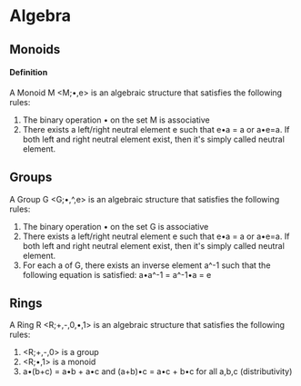 # Algebra

## Monoids

#### Definition

A Monoid M <M;•,e> is an algebraic structure that satisfies the following rules:

1. The binary operation • on the set M is associative
2. There exists a left/right neutral element e such that e•a = a or a•e=a. If both left and right neutral element exist, then it's simply called neutral element.

## Groups

A Group G <G;•,^,e> is an algebraic structure that satisfies the following rules:

1. The binary operation • on the set G is associative
2. There exists a left/right neutral element e such that e•a = a or a•e=a. If both left and right neutral element exist, then it's simply called neutral element.
3. For each a of G, there exists an inverse element a^-1 such that the following equation is satisfied: a•a^-1 = a^-1•a = e

## Rings

A Ring R <R;+,-,0,•,1> is an algebraic structure that satisfies the following rules:

1. <R;+,-,0> is a group
2. <R;•,1> is a monoid
3. a•(b+c) = a•b + a•c and (a+b)•c = a•c + b•c for all a,b,c (distributivity)